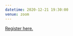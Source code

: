 ```yaml
---
datetime: 2020-12-21 19:30:00
venue: zoom
---
```


[Register here.](https://scholacantorum.org/messiah-sing-registration)

